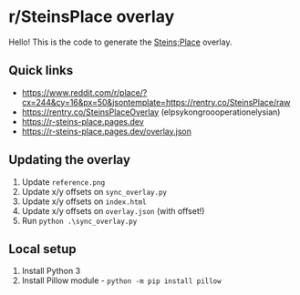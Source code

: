 # r/SteinsPlace overlay

Hello! This is the code to generate the [Steins;Place](https://discord.gg/nAqaXhpafP) overlay.

## Quick links

- https://www.reddit.com/r/place/?cx=244&cy=16&px=50&jsontemplate=https://rentry.co/SteinsPlace/raw
- https://rentry.co/SteinsPlaceOverlay (elpsykongroooperationelysian)
- https://r-steins-place.pages.dev
- https://r-steins-place.pages.dev/overlay.json

## Updating the overlay

1. Update `reference.png`
2. Update x/y offsets on `sync_overlay.py`
3. Update x/y offsets on `index.html`
4. Update x/y offsets on `overlay.json` (with offset!)
5. Run `python .\sync_overlay.py`

## Local setup

1. Install Python 3
2. Install Pillow module - `python -m pip install pillow`
